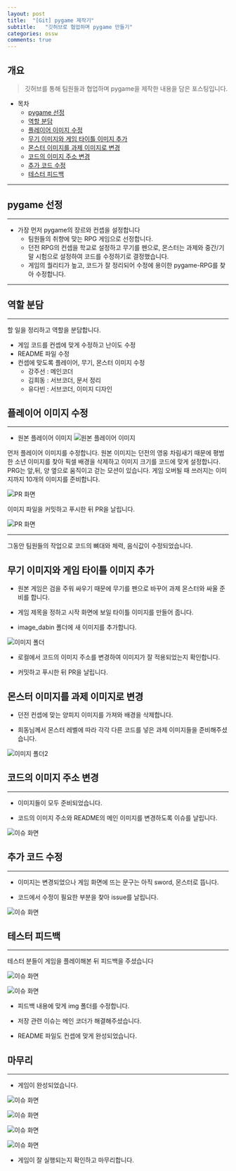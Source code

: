 ```yaml
---
layout: post
title:  "[Git] pygame 제작기"
subtitle:   "깃허브로 협업하며 pygame 만들기"
categories: ossw
comments: true
---
```


## 개요
> 깃허브를 통해 팀원들과 협업하며 pygame을 제작한 내용을 담은 포스팅입니다. 

- 목차
   - [pygame 선정](#utterances-github-app-설치)
   - [역할 분담](#utterances-설정-후-추가)
   - [플레이어 이미지 수정](#변경-사항-깃허브에-푸시)
   - [무기 이미지와 게임 타이틀 이미지 추가](#블로그-확인)
   - [몬스터 이미지를 과제 이미지로 변경](#블로그-확인)
   - [코드의 이미지 주소 변경](#블로그-확인)
   - [추가 코드 수정](#블로그-확인)
   - [테스터 피드백](#블로그-확인)

---

## pygame 선정
---





- 가장 먼저 pygame의 장르와 컨셉을 설정합니다
    - 팀원들의 취향에 맞는 RPG 게임으로 선정합니다.
    - 던전 RPG의 컨셉을 학교로 설정하고 무기를 펜으로, 몬스터는 과제와 중간/기말 시험으로 설정하여 코드를 수정하기로 결정했습니다.
    - 게임의 퀄리티가 높고, 코드가 잘 정리되어 수정에 용이한 pygame-RPG를 찾아 수정합니다.




---

## 역할 분담
---

할 일을 정리하고 역할을 분담합니다. 
- 게임 코드를 컨셉에 맞게 수정하고 난이도 수정
- README 파일 수정
- 컨셉에 맞도록 플레이어, 무기, 몬스터 이미지 수정 
    - 강주선 : 메인코더
    - 김희동 : 서브코더, 문서 정리
    - 유다빈 : 서브코더, 이미지 디자인



## 플레이어 이미지 수정 
---

- 원본 플레이어 이미지
![원본 플레이어 이미지](https://dabin-Ryu.github.io\assets\img\dev\pygame\pl_old_img.png)

먼저 플레이어 이미지를 수정합니다. 원본 이미지는 던전의 영웅 차림새기 때문에 
평범한 소년 이미지를 찾아 픽셀 배경을 삭제하고 이미지 크기를 코드에 맞게 설정합니다.
PRG는 앞,뒤, 양 옆으로 움직이고 걷는 모션이 있습니다. 게임 오버될 때 쓰러지는 이미지까지 10개의 이미지를 준비합니다.

![PR 화면](https://dabin-Ryu.github.io\assets\img\dev\pygame\pl_img.png)



이미지 파일을 커밋하고 푸시한 뒤 PR을 날립니다.

![PR 화면](https://dabin-Ryu.github.io\assets\img\dev\pygame\PR_1.png)


---

그동안 팀원들의 작업으로 코드의 뼈대와 체력, 음식값이 수정되었습니다.


## 무기 이미지와 게임 타이틀 이미지 추가

- 원본 게임은 검을 주워 싸우기 때문에 무기를 펜으로 바꾸어 과제 몬스터와 싸울 준비를 합니다.

- 게임 제목을 정하고 시작 화면에 보일 타이틀 이미지를 만들어 줍니다. 

- image_dabin 폴더에 새 이미지를 추가합니다.

![이미지 폴더](https://dabin-Ryu.github.io\assets\img\dev\pygame\img2.png)

- 로컬에서 코드의 이미지 주소를 변경하여 이미지가 잘 적용되었는지 확인합니다.

- 커밋하고 푸시한 뒤 PR을 날립니다. 


## 몬스터 이미지를 과제 이미지로 변경

- 던전 컨셉에 맞는 양피지 이미지를 가져와 배경을 삭제합니다.

- 희동님께서 몬스터 레벨에 따라 각각 다른 코드를 넣은 과제 이미지들을 준비해주셨습니다.

![이미지 폴더2](https://dabin-Ryu.github.io\assets\img\dev\pygame\img3.png)




## 코드의 이미지 주소 변경
---
- 이미지들이 모두 준비되었습니다. 

- 코드의 이미지 주소와 README의 메인 이미지를 변경하도록 이슈를 날립니다.

![이슈 화면](https://dabin-Ryu.github.io\assets\img\dev\pygame\issue.png)



## 추가 코드 수정
---

- 이미지는 변경되었으나 게임 화면에 뜨는 문구는 아직 sword, 몬스터로 뜹니다.

- 코드에서 수정이 필요한 부분을  찾아 issue를 날립니다. 

![이슈 화면](https://dabin-Ryu.github.io\assets\img\dev\pygame\issue2.png)



## 테스터 피드백
---

테스터 분들이 게임을 플레이해본 뒤 피드백을 주셨습니다


![이슈 화면](https://dabin-Ryu.github.io\assets\img\dev\pygame\issue3.png)

![이슈 화면](https://dabin-Ryu.github.io\assets\img\dev\pygame\issue4.png)


- 피드백 내용에 맞게 img 폴더를 수정합니다.

- 저장 관련 이슈는 메인 코더가 해결해주셨습니다. 

- README 파일도 컨셉에 맞게 완성되었습니다. 


## 마무리
---


- 게임이 완성되었습니다. 

![이슈 화면](https://dabin-Ryu.github.io\assets\img\dev\pygame\game.png)

![이슈 화면](https://dabin-Ryu.github.io\assets\img\dev\pygame\game2.png)

![이슈 화면](https://dabin-Ryu.github.io\assets\img\dev\pygame\game3.png)

![이슈 화면](https://dabin-Ryu.github.io\assets\img\dev\pygame\game4.png)




- 게임이 잘 실행되는지 확인하고 마무리합니다. 


